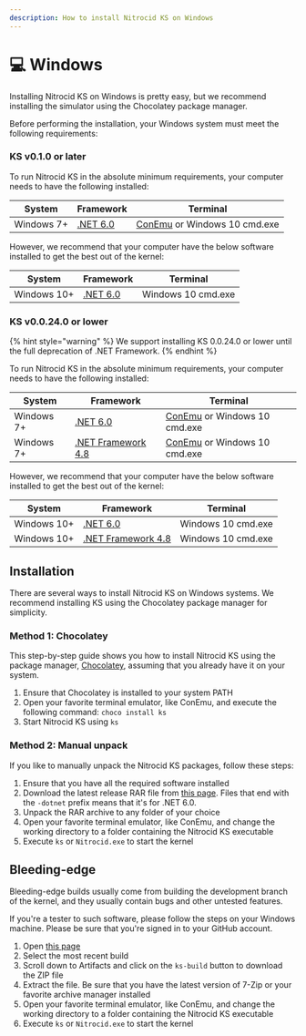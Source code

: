 ```yaml
---
description: How to install Nitrocid KS on Windows
---
```


# 💻 Windows

Installing Nitrocid KS on Windows is pretty easy, but we recommend installing the simulator using the Chocolatey package manager.

Before performing the installation, your Windows system must meet the following requirements:

### KS v0.1.0 or later

To run Nitrocid KS in the absolute minimum requirements, your computer needs to have the following installed:

| System     | Framework                                                          | Terminal                                                  |
| ---------- | ------------------------------------------------------------------ | --------------------------------------------------------- |
| Windows 7+ | [.NET 6.0](https://dotnet.microsoft.com/en-us/download/dotnet/6.0) | [ConEmu](https://conemu.github.io/) or Windows 10 cmd.exe |

However, we recommend that your computer have the below software installed to get the best out of the kernel:

| System      | Framework                                                          | Terminal           |
| ----------- | ------------------------------------------------------------------ | ------------------ |
| Windows 10+ | [.NET 6.0](https://dotnet.microsoft.com/en-us/download/dotnet/6.0) | Windows 10 cmd.exe |

### KS v0.0.24.0 or lower

{% hint style="warning" %}
We support installing KS 0.0.24.0 or lower until the full deprecation of .NET Framework.
{% endhint %}

To run Nitrocid KS in the absolute minimum requirements, your computer needs to have the following installed:

| System     | Framework                                                                                                        | Terminal                                                  |
| ---------- | ---------------------------------------------------------------------------------------------------------------- | --------------------------------------------------------- |
| Windows 7+ | [.NET 6.0](https://dotnet.microsoft.com/en-us/download/dotnet/6.0)                                               | [ConEmu](https://conemu.github.io/) or Windows 10 cmd.exe |
| Windows 7+ | [.NET Framework 4.8](https://dotnet.microsoft.com/en-us/download/dotnet-framework/thank-you/net48-web-installer) | [ConEmu](https://conemu.github.io/) or Windows 10 cmd.exe |

However, we recommend that your computer have the below software installed to get the best out of the kernel:

| System      | Framework                                                                                                        | Terminal           |
| ----------- | ---------------------------------------------------------------------------------------------------------------- | ------------------ |
| Windows 10+ | [.NET 6.0](https://dotnet.microsoft.com/en-us/download/dotnet/6.0)                                               | Windows 10 cmd.exe |
| Windows 10+ | [.NET Framework 4.8](https://dotnet.microsoft.com/en-us/download/dotnet-framework/thank-you/net48-web-installer) | Windows 10 cmd.exe |

## Installation

There are several ways to install Nitrocid KS on Windows systems. We recommend installing KS using the Chocolatey package manager for simplicity.

### Method 1: Chocolatey

This step-by-step guide shows you how to install Nitrocid KS using the package manager, [Chocolatey](https://chocolatey.org/install), assuming that you already have it on your system.

1. Ensure that Chocolatey is installed to your system PATH
2. Open your favorite terminal emulator, like ConEmu, and execute the following command: `choco install ks`
3. Start Nitrocid KS using `ks`

### Method 2: Manual unpack

If you like to manually unpack the Nitrocid KS packages, follow these steps:

1. Ensure that you have all the required software installed
2. Download the latest release RAR file from [this page](https://github.com/Aptivi/Kernel-Simulator/releases). Files that end with the `-dotnet` prefix means that it's for .NET 6.0.
3. Unpack the RAR archive to any folder of your choice
4. Open your favorite terminal emulator, like ConEmu, and change the working directory to a folder containing the Nitrocid KS executable
5. Execute `ks` or `Nitrocid.exe` to start the kernel

## Bleeding-edge

Bleeding-edge builds usually come from building the development branch of the kernel, and they usually contain bugs and other untested features.

If you're a tester to such software, please follow the steps on your Windows machine. Please be sure that you're signed in to your GitHub account.

1. Open [this page](https://github.com/Aptivi/Kernel-Simulator/actions/workflows/build-win.yml)
2. Select the most recent build
3. Scroll down to Artifacts and click on the `ks-build` button to download the ZIP file
4. Extract the file. Be sure that you have the latest version of 7-Zip or your favorite archive manager installed
5. Open your favorite terminal emulator, like ConEmu, and change the working directory to a folder containing the Nitrocid KS executable
6. Execute `ks` or `Nitrocid.exe` to start the kernel
